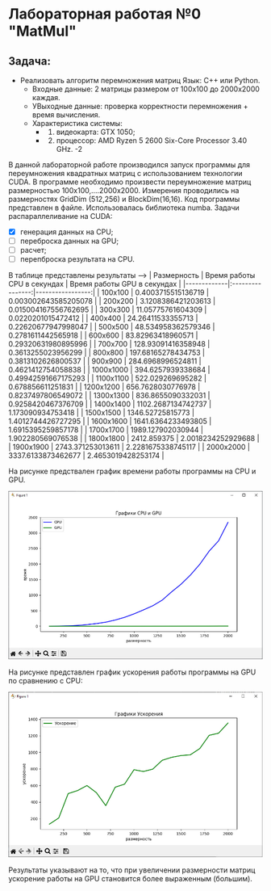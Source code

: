 # Лабораторная работая №0 "MatMul"
## Задача: 
- Реализовать алгоритм перемножения матриц Язык: C++ или Python.<br />
    - Входные данные: 2 матрицы размером от 100х100 до 2000х2000 каждая.<br />
    - УВыходные данные: проверка корректности перемножения + время вычисления.
    - Характеристика системы: 
        - 1. видеокарта: GTX 1050;
        - 2. процессор: AMD Ryzen 5 2600 Six-Core Processor 3.40 GHz. -2

В данной лабораторной работе производился запуск программы для переумножения квадратных матриц с использованием технологии CUDA. В программе необходимо произвести переумножение матриц размерностью 100x100,....2000x2000. Измерения проводились на размерностях GridDim (512,256) и BlockDim(16,16). Код программы представлен в файле. Использовалась библиотека numba.
Задачи распараллеливание на CUDA:
- [X] генерация данных на CPU;
- [ ] переброска данных на GPU;
- [ ] расчет;
- [ ] перепброска результата на CPU.

В таблице представлены результаты -->
| Размерность | Время работы CPU в секундах | Время работы GPU в секундах |
|-------------|:----------------:|-----------------:|
| 100x100 | 0.4003715515136719 | 0.003002643585205078  |
| 200x200 | 3.1208386421203613 | 0.015004167556762695 |
| 300x300 | 11.05775761604309  | 0.0220201015472412 |
| 400x400 | 24.26411533355713  | 0.22620677947998047 |
| 500x500 | 48.534958362579346 | 0.2781611442565918  |
| 600x600 | 83.82963418960571	 | 0.29320631980895996 |
| 700x700 | 128.93091416358948	 | 0.3613255023956299 |
| 800x800 | 197.68165278434753	 | 0.3813102626800537 |
| 900x900 | 284.6968996524811	 | 0.4621412754058838 |
| 1000x1000 | 394.6257939338684	 | 0.49942591667175293    |
| 1100x1100 | 522.029269695282	 | 0.678856611251831 |
| 1200x1200 | 656.7628030776978	 | 0.8237497806549072 |
| 1300x1300 | 836.8655090332031	 | 0.9258420467376709 |
| 1400x1400 | 1102.2687134742737	 | 1.173090934753418 |
| 1500x1500 | 1346.52725815773	 | 1.4012744426727295  |
| 1600x1600 | 1641.6364233493805	 | 1.6915395259857178 |
| 1700x1700 | 1989.127902030944	 | 1.902280569076538 |
| 1800x1800 | 2412.859375		| 2.0018234252929688 |
| 1900x1900 | 2743.371253013611	 | 2.2281675338745117 |
| 2000x2000 | 3337.6133873462677	 | 2.4653019428253174  |

На рисунке предствален график времени работы программы на CPU и GPU. 

![График](https://github.com/BandooSs/my_HPC-Samara/blob/main/LR_1/Время_CPU_GPU.jpg)

На рисунке представлен график ускорения работы программы на GPU по сравнению с CPU:

![График](https://github.com/BandooSs/my_HPC-Samara/blob/main/LR_1/Ускорение.jpg)

Результаты указывают на то, что при увеличении размерности матриц ускорение работы на GPU становится более выраженным (большим).  
